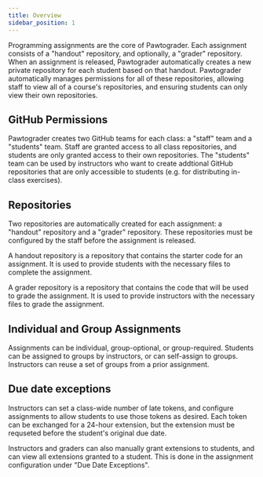 ```yaml
---
title: Overview
sidebar_position: 1
---
```


Programming assignments are the core of Pawtograder. Each assignment consists of a "handout" repository, and optionally, a "grader" repository. When an assignment is released, Pawtograder automatically creates a new private repository for each student based on that handout. Pawtograder automatically manages permissions for all of these repositories, allowing staff to view all of a course's repositories, and ensuring students can only view their own repositories.

## GitHub Permissions
Pawtograder creates two GitHub teams for each class: a "staff" team and a "students" team. Staff are granted access to all class repositories, and students are only granted access to their own repositories. The "students" team can be used by instructors who want to create addtional GitHub repositories that are only accessible to students (e.g. for distributing in-class exercises).

## Repositories
Two repositories are automatically created for each assignment: a "handout" repository and a "grader" repository. These repositories must be configured by the staff before the assignment is released.

A handout repository is a repository that contains the starter code for an assignment. It is used to provide students with the necessary files to complete the assignment.

A grader repository is a repository that contains the code that will be used to grade the assignment. It is used to provide instructors with the necessary files to grade the assignment.

## Individual and Group Assignments
Assignments can be individual, group-optional, or group-required.
Students can be assigned to groups by instructors, or can self-assign to groups.
Instructors can reuse a set of groups from a prior assignment.

## Due date exceptions
Instructors can set a class-wide number of late tokens, and configure assignments to allow students to use those tokens as desired.
Each token can be exchanged for a 24-hour extension, but the extension must be requseted before the student's original due date.

Instructors and graders can also manually grant extensions to students, and can view all extensions granted to a student. This is done in the assignment configuration under "Due Date Exceptions".

